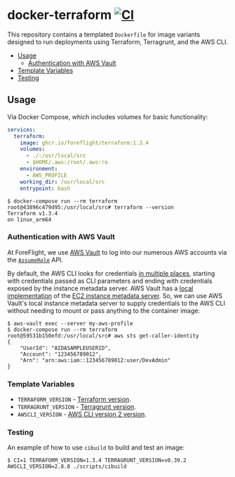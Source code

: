 # docker-terraform [![CI](https://github.com/foreflight/docker-terraform/workflows/CI/badge.svg?branch=master)](https://github.com/foreflight/docker-terraform/actions?query=workflow%3ACI)

This repository contains a templated `Dockerfile` for image variants designed to run deployments using Terraform, Terragrunt, and the AWS CLI.

- [Usage](#usage)
  - [Authentication with AWS Vault](#authentication-with-aws-vault)
- [Template Variables](#template-variables)
- [Testing](#testing)

## Usage

Via Docker Compose, which includes volumes for basic functionality:

```yml
services:
  terraform:
    image: ghcr.io/foreflight/terraform:1.3.4
    volumes:
      - ./:/usr/local/src
      - $HOME/.aws:/root/.aws:ro
    environment:
      - AWS_PROFILE
    working_dir: /usr/local/src
    entrypoint: bash
```

```console
$ docker-compose run --rm terraform
root@43896c479d95:/usr/local/src# terraform --version
Terraform v1.3.4
on linux_arm64
```

### Authentication with AWS Vault

At ForeFlight, we use [AWS Vault](https://github.com/99designs/aws-vault) to log into our numerous AWS accounts via the [`AssumeRole`](https://docs.aws.amazon.com/STS/latest/APIReference/API_AssumeRole.html) API.

By default, the AWS CLI looks for credentials [in multiple places](https://docs.aws.amazon.com/cli/latest/userguide/cli-configure-quickstart.html#cli-configure-quickstart-precedence), starting with credentials passed as CLI parameters and ending with credentials exposed by the instance metadata server. 
AWS Vault has a [local implementation](https://github.com/99designs/aws-vault/blob/master/server/ec2server.go) of the [EC2 instance metadata server](https://docs.aws.amazon.com/AWSEC2/latest/UserGuide/instancedata-data-retrieval.html). So, we can use AWS Vault's local instance metadata server to supply credentials to the AWS CLI without needing to mount or pass anything to the container image:

```console
$ aws-vault exec --server my-aws-profile
$ docker-compose run --rm terraform
root@59531b150efd:/usr/local/src# aws sts get-caller-identity
{
    "UserId": "AIDASAMPLEUSERID",
    "Account": "123456789012",
    "Arn": "arn:aws:iam::123456789012:user/DevAdmin"
}
```

### Template Variables

- `TERRAFORM_VERSION` - [Terraform version](https://github.com/hashicorp/terraform/releases).
- `TERRAGRUNT_VERSION` - [Terragrunt version](https://github.com/gruntwork-io/terragrunt/releases).
- `AWSCLI_VERSION` - [AWS CLI version 2 version](https://github.com/aws/aws-cli/blob/v2/CHANGELOG.rst?plain=1).

### Testing

An example of how to use `cibuild` to build and test an image:

```console
$ CI=1 TERRAFORM_VERSION=1.3.4 TERRAGRUNT_VERSION=v0.39.2 AWSCLI_VERSION=2.8.8 ./scripts/cibuild
```

